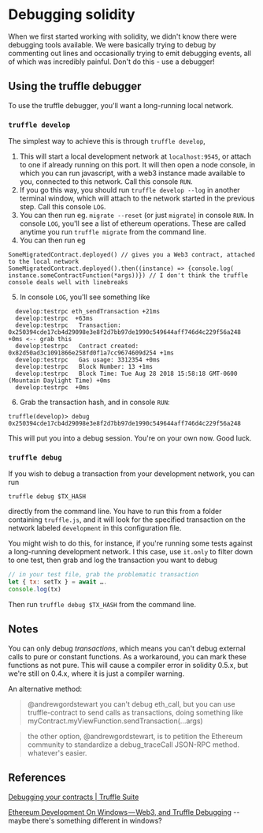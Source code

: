 # Debugging solidity

When we first started working with solidity, we didn't know there were debugging tools
available. We were basically trying to debug by commenting out lines and occasionally
trying to emit debugging events, all of which was incredibly painful. Don't do this - use
a debugger!

## Using the truffle debugger

To use the truffle debugger, you'll want a long-running local network.

### `truffle develop`

The simplest way to achieve this is through `truffle develop`,
1. This will start a local development network at `localhost:9545`, or attach to one if already running on this port.
It will then open a node console, in which you can run javascript, with a web3 instance made available to you, connected to this network.
Call this console `RUN`.
2. If you go this way, you should run `truffle develop --log` in another terminal window, which will attach to the network started in the previous step.
Call this console `LOG`.
3. You can then run eg. `migrate --reset` (or just `migrate`) in console `RUN`.
In console `LOG`, you'll see a list of ethereum operations.
These are called anytime you run `truffle migrate` from the command line.
4. You can then run eg
```
SomeMigratedContract.deployed() // gives you a Web3 contract, attached to the local network
SomeMigratedContract.deployed().then((instance) => {console.log( instance.someContractFunction(*args))}) // I don't think the truffle console deals well with linebreaks
```
5. In console `LOG`, you'll see  something like
```
  develop:testrpc eth_sendTransaction +21ms
  develop:testrpc  +63ms
  develop:testrpc   Transaction: 0x250394cde17cb4d29098e3e8f2d7bb97de1990c549644aff746d4c229f56a248 +0ms <-- grab this
  develop:testrpc   Contract created: 0x82d50ad3c1091866e258fd0f1a7cc9674609d254 +1ms
  develop:testrpc   Gas usage: 3312354 +0ms
  develop:testrpc   Block Number: 13 +1ms
  develop:testrpc   Block Time: Tue Aug 28 2018 15:58:18 GMT-0600 (Mountain Daylight Time) +0ms
  develop:testrpc  +0ms
  ```
6. Grab the transaction hash, and in console `RUN`:
```
truffle(develop)> debug 0x250394cde17cb4d29098e3e8f2d7bb97de1990c549644aff746d4c229f56a248
```
This will put you into a debug session.
You're on your own now.
Good luck.

### `truffle debug`

If you wish to debug a transaction from your development network, you can run
```
truffle debug $TX_HASH
```
directly from the command line.
You have to run this from a folder containing `truffle.js`, and it will look for the specified transaction on the network labeled `development` in this configuration file.

You might wish to do this, for instance, if you're running some tests against a long-running development network.
I this case, use `it.only` to filter down to one test, then grab and log the transaction you want to debug
```js
// in your test file, grab the problematic transaction
let { tx: setTx } = await ….
console.log(tx)
```
Then run `truffle debug $TX_HASH` from the command line.

## Notes
You can only debug _transactions_, which means you can't debug external calls to pure or constant functions.
As a workaround, you can mark these functions as not pure.
This will cause a compiler error in solidity 0.5.x, but we're still on 0.4.x, where it is just a compiler warning.

An alternative method:

>@andrewgordstewart you can't debug eth_call, but you can use truffle-contract to send calls as transactions, doing something like myContract.myViewFunction.sendTransaction(...args)

>the other option, @andrewgordstewart, is to petition the Ethereum community to standardize a debug_traceCall JSON-RPC method. whatever's easier.

## References

[Debugging your contracts | Truffle Suite](https://truffleframework.com/docs/getting_started/debugging)

[Ethereum Development On Windows — Web3, and Truffle Debugging](https://medium.com/edgefund/ethereum-development-on-windows-web3-and-truffle-debugging-9d47dda77c1e) -- maybe there's something different in windows?
